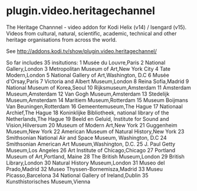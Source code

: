 # plugin.video.heritagechannel
The Heritage Channnel - video addon for Kodi Helix (v14) / Isengard (v15). 
Videos from cultural, natural, scientific, academic, technical and other heritage organisations from across the world.

See http://addons.kodi.tv/show/plugin.video.heritagechannel/
   
So far includes 35 insitutions:
1 Musée du Louvre,Paris
2 National Gallery,London
3 Metropolitan Museum of Art,New York City
4 Tate Modern,London
5 National Gallery of Art,Washington, D.C
6 Musée d'Orsay,Paris
7 Victoria and Albert Museum,London
8 Reina Sofía,Madrid
9 National Museum of Korea,Seoul
10 Rijksmuseum,Amsterdam
11 Amsterdam Museum,Amsterdam
12 Van Gogh Museum,Amsterdam
13 Stedelijk Museum,Amsterdam
14 Maritiem Museum,Rotterdam
15 Museum Boijmans Van Beuningen,Rotterdam
16 Gemeentemuseum,The Hague
17 Nationaal Archief,The Hague
18 Koninklijke Bibliotheek, national library of the Netherlands,The Hague
19 Beeld en Geluid, Institute for Sound and Vision,Hilversum
20 Museum of Modern Art,New York
21 Guggenheim Museum,New York
22 American Museum of Natural History,New York
23 Smithsonian National Air and Space Museum, Washington, D.C
24 Smithsonian American Art Museum,Washington, D.C.
25 J. Paul Getty Museum,Los Angeles
26 Art Institute of Chicago,Chicago
27 Portland Museum of Art,Portland, Maine
28 The British Museum,London
29 British Library,London
30 Natural History Museum,London
31 Museo del Prado,Madrid
32 Museo Thyssen-Bornemisza,Madrid
33 Museu Picasso,Barcelona
34 National Gallery of Ireland,Dublin
35 Kunsthistorisches Museum,Vienna
